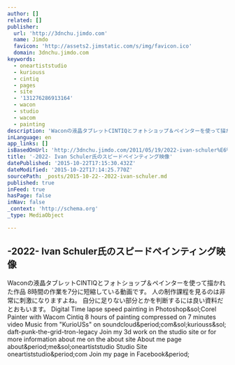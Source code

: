 ```yaml
---
author: []
related: []
publisher:
  url: 'http://3dnchu.jimdo.com'
  name: Jimdo
  favicon: 'http://assets2.jimstatic.com/s/img/favicon.ico'
  domain: 3dnchu.jimdo.com
keywords:
  - oneartiststudio
  - kuriouss
  - cintiq
  - pages
  - site
  - '131276286913164'
  - wacon
  - studio
  - wacom
  - painting
description: 'Waconの液晶タブレットCINTIQとフォトショップ＆ペインターを使って描かれた作品 8時間の作業を7分に短縮している動画です。 人の制作課程を見るのは非常に刺激になりますよね。 自分に足りない部分とかを判断するには良い資料だとおもいます。 Digital Time lapse speed painting in Photoshop/Corel Painter with Wacom Cintiq 8 hours of painting compressed on 7 minutes video Music from "KurioUSs" on soundcloud.com/​kuriouss/​daft-punk-the-grid-tron-legacy Join my 3d work on the studio site or for more information about me on the about site About me page about.me/​oneartiststudio Studio Site oneartiststudio.com Join my page in Facebook.'
inLanguage: en
app_links: []
isBasedOnUrl: 'http://3dnchu.jimdo.com/2011/05/19/2022-ivan-schuler%E6%B0%8F%E3%81%AE%E3%82%B9%E3%83%94%E3%83%BC%E3%83%89%E3%83%9A%E3%82%A4%E3%83%B3%E3%83%86%E3%82%A3%E3%83%B3%E3%82%B0%E6%98%A0%E5%83%8F/'
title: '-2022- Ivan Schuler氏のスピードペインティング映像'
datePublished: '2015-10-22T17:15:30.432Z'
dateModified: '2015-10-22T17:14:25.770Z'
sourcePath: _posts/2015-10-22--2022-ivan-schuler.md
published: true
inFeed: true
hasPage: false
inNav: false
_context: 'http://schema.org'
_type: MediaObject

---
```

<article style=""><h1>-2022- Ivan Schuler氏のスピードペインティング映像</h1><p>Waconの液晶タブレットCINTIQとフォトショップ＆ペインターを使って描かれた作品 8時間の作業を7分に短縮している動画です。 人の制作課程を見るのは非常に刺激になりますよね。 自分に足りない部分とかを判断するには良い資料だとおもいます。 Digital Time lapse speed painting in Photoshop&amp;sol;Corel Painter with Wacom Cintiq 8 hours of painting compressed on 7 minutes video Music from "KurioUSs" on soundcloud&amp;period;com&amp;sol;​kuriouss&amp;sol;​daft-punk-the-grid-tron-legacy Join my 3d work on the studio site or for more information about me on the about site About me page about&amp;period;me&amp;sol;​oneartiststudio Studio Site oneartiststudio&amp;period;com Join my page in Facebook&amp;period;</p></article>